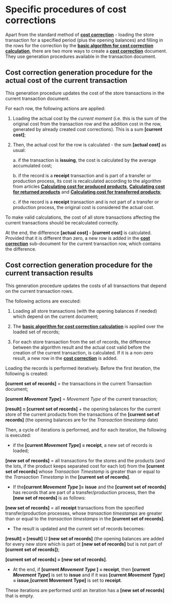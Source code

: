 # Specific procedures of cost corrections

Apart from the standard method of **[cost correction](https://docs.erp.net/tech/modules/logistics/concepts/goods-cost/cost-correction/index.html?q=cost)** - loading the store transaction for a specified period (plus the opening balances) and filling in the rows for the correction by the **[basic algorithm for cost correction calculation](https://docs.erp.net/tech/modules/logistics/concepts/goods-cost/cost-correction/basic-algorithm-for-cost-correction-calculation.html?q=Basic%20Algorithm%20For%20Cost%20Correction%20Calculation)**, there are two more ways to create a **[cost correction](https://docs.erp.net/tech/modules/logistics/concepts/goods-cost/cost-correction/index.html?q=cost)** document. They use generation procedures available in the transaction document.

## Cost correction generation procedure for the actual cost of the current transaction

This generation procedure updates the cost of the store transactions in the current transaction document. 

For each row, the following actions are applied:

 1.  Loading the actual cost by the <i>current moment</i> (i.e. this is the sum of the original cost from the transaction row and the addition cost in the row, generated by already created cost corrections). This is a sum <b>[current cost]</b>;
 
2. Then, the actual cost for the row is calculated - the sum <b>[actual cost]</b> as usual:

     a. if the transaction is <b>issuing</b>, the cost is calculated by the average accumulated cost;

     b. if the record is a <b>receipt</b> transaction and is part of a transfer or production process, its cost is recalculated according to the algorithm from articles **[Calculating cost for produced products](https://docs.erp.net/tech/modules/logistics/concepts/goods-cost/original-cost-calculation/calculating-cost-for-produced-products.html?q=Calculating%20Cost%20For%20Produced%20Products)**, **[Calculating cost for returned products](https://docs.erp.net/tech/modules/logistics/concepts/goods-cost/original-cost-calculation/calculating-cost-for-returned-products.html?q=Calculating%20Cost%20For%20Returned%20Products)** and **[Calculating cost for transferred products](https://docs.erp.net/tech/modules/logistics/concepts/goods-cost/original-cost-calculation/calculating-cost-for-transferred-products.html?q=Calculating%20Cost%20For%20Transferred%20Products)**;

     c. if the record is a <b>receipt</b> transaction and is not part of a transfer or production process, the original cost is considered the actual cost.

To make valid calculations, the cost of all store transactions affecting the current transactions should be recalculated correctly.

At the end, the difference <b>[actual cost] - [current cost]</b> is calculated. Provided that it is different than zero, a new row is added in the **[cost correction](https://docs.erp.net/tech/modules/logistics/concepts/goods-cost/cost-correction/index.html?q=cost)** sub-document for the current transaction row, which contains the difference.

## Cost correction generation procedure for the current transaction results

This generation procedure updates the costs of all transactions that depend on the current transaction rows. 

The following actions are executed:

1. Loading all store transactions (with the opening balances if needed) which depend on the current document;

2. Тhe **[basic algorithm for cost correction calculation](https://docs.erp.net/tech/modules/logistics/concepts/goods-cost/cost-correction/basic-algorithm-for-cost-correction-calculation.html?q=Basic%20Algorithm%20For%20Cost%20Correction%20Calculation)** is applied over the loaded set of records;

3. For each store transaction from the set of records, the difference between the algorithm result and the actual cost valid before the creation of the current transaction, is calculated. If it is a non-zero result, a new row in the **[cost correction](https://docs.erp.net/tech/modules/logistics/concepts/goods-cost/cost-correction/index.html?q=cost)** is added.

Loading the records is performed iteratively. Before the first iteration, the following is created:

<b>[current set of records]</b> = the transactions in the current Transaction document;

<b>[current <i>Movement Type</i>]</b> = <i>Movement Type </i>of the current transaction;
  
<b>[result] = [current set of records]</b> + the opening balances for the current store of the current products from the transactions of the <b>[current set of records]</b> (the opening balances are for the <i>Transaction timestamp</i> date)
  
Then, a cycle of iterations is performed, and for each iteration, the following is executed:
  
- if the <b>[current <i>Movement Type</i>] = receipt</b>, a new set of records is loaded;
  
<b>[new set of records]</b> = all transactions for the stores and the products (and the lots, if the product keeps separated cost for each lot) from the <b>[current set of records]</b> whоse <i>Transaction Timestamp</i> is greater than or equal to the <i>Transaction Timestamp</i>  in the <b>[current set of records]</b>.
  
- If the<b>[current <i>Movement Type </i>]= issue</b> and the <b>[current set of records]</b> has records that are part of a transfer/production process, then the <b>[new set of records]</b> is as follows:
  
<b>[new set of records]</b> = all <b>receipt</b> transactions from the specified transfer/production processes, whose <i>transaction timestamps</i> are greater than or equal to the <i>transaction timestamps</i> in the <b>[current set of records]</b>.
  
- The result is updated and the current set of records becomes:
  
<b>[result] = [result]</b> U <b>[new set of records]</b> (the opening balances are added for every new store which is part ot <b>[new set of records]</b> but is not part of <b>[current set of records])</b>;
  
<b>[current set of records] = [new set of records]</b>.
  
- At the end, if <b>[current <i>Movement Type</i> ] = receipt</b>, then <b>[current <i>Movement Type</i>]</b> is set to <b>issue</b> and if it was <b>[current <i>Movement Type</i>] = issue</b>,<b>[current Movement Type]</b> is set to <b>receipt</b>.
  
These iterations are performed until an iteration has a <b>[new set of records]</b> that is empty.



